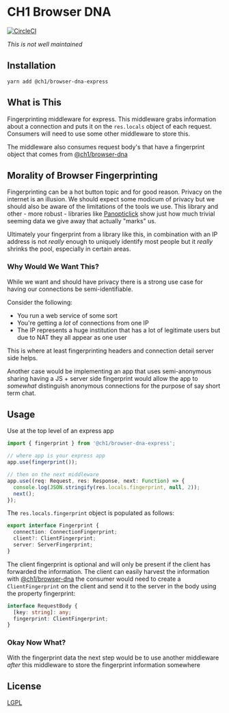 # CH1 Browser DNA

[![CircleCI](https://circleci.com/gh/bennett000/ch1-browser-dna-express.svg?style=svg)](https://circleci.com/gh/bennett000/ch1-browser-dna-express)

_This is not well maintained_

## Installation

`yarn add @ch1/browser-dna-express`

## What is This

Fingerprinting middleware for express. This middleware grabs information
about a connection and puts it on the `res.locals` object of each request.
Consumers will need to use some other middleware to store this.

The middleware also consumes request body's that have a fingerprint object
that comes from [@ch1/browser-dna](https://www.npmjs.com/package/@ch1/browser-dna 'Browser fingerprinting library')

## Morality of Browser Fingerprinting

Fingerprinting can be a hot button topic and for good reason. Privacy on
the internet is an illusion. We should expect some modicum of privacy but
we should also be aware of the limitations of the tools we use. This library
and other - more robust - libraries like [Panopticlick](https://github.com/EFForg/panopticlick-python 'Panopticlick EFF')
show just how much trivial seeming data we give away that actually "marks"
us.

Ultimately your fingerprint from a library like this, in combination with an
IP address is not _really_ enough to uniquely identify most people but it
_really_ shrinks the pool, especially in certain areas.

### Why Would We Want This?

While we want and should have privacy there is a strong use case for having
our connections be semi-identifiable.

Consider the following:

- You run a web service of some sort
- You're getting a _lot_ of connections from one IP
- The IP represents a huge institution that has a lot of legitimate users
  but due to NAT they all appear as one user

This is where at least fingerprinting headers and connection detail server
side helps.

Another case would be implementing an app that uses semi-anonymous sharing
having a JS + server side fingerprint would allow the app to _somewhat_
distinguish anonymous connections for the purpose of say short term chat.

## Usage

Use at the top level of an express app

```ts
import { fingerprint } from '@ch1/browser-dna-express';

// where app is your express app
app.use(fingerprint());

// then on the next middleware
app.use((req: Request, res: Response, next: Function) => {
  console.log(JSON.stringify(res.locals.fingerprint, null, 2));
  next();
});
```

The `res.locals.fingerprint` object is populated as follows:

```ts
export interface Fingerprint {
  connection: ConnectionFingerprint;
  client?: ClientFingerprint;
  server: ServerFingerprint;
}
```

The client fingerprint is optional and will only be present if the client
has forwarded the information. The client can easily harvest the information
with [@ch1/browser-dna](https://www.npmjs.com/package/@ch1/browser-dna 'Browser fingerprinting client')
the consumer would need to create a `ClientFingerprint` on the client and
send it to the server in the body using the property fingerprint:

```ts
interface RequestBody {
  [key: string]: any;
  fingerprint: ClientFingerprint;
}
```

### Okay Now What?

With the fingerprint data the next step would be to use another middleware
_after_ this middleware to store the fingerprint information somewhere

## License

[LGPL](./LICENSE 'Lesser GNU Public License')
